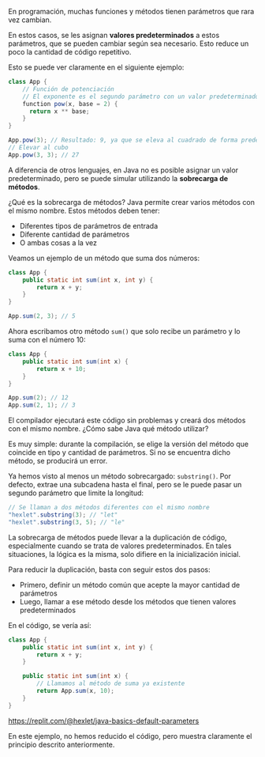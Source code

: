 <!-- Tal vez sea conveniente agregar una lección sobre la sobrecarga de métodos antes de esta -->

En programación, muchas funciones y métodos tienen parámetros que rara vez cambian.

En estos casos, se les asignan **valores predeterminados** a estos parámetros, que se pueden cambiar según sea necesario. Esto reduce un poco la cantidad de código repetitivo.

Esto se puede ver claramente en el siguiente ejemplo:

```java
class App {
    // Función de potenciación
    // El exponente es el segundo parámetro con un valor predeterminado de 2
    function pow(x, base = 2) {
      return x ** base;
    }
}

App.pow(3); // Resultado: 9, ya que se eleva al cuadrado de forma predeterminada
// Elevar al cubo
App.pow(3, 3); // 27
```

A diferencia de otros lenguajes, en Java no es posible asignar un valor predeterminado, pero se puede simular utilizando la **sobrecarga de métodos**.

¿Qué es la sobrecarga de métodos? Java permite crear varios métodos con el mismo nombre. Estos métodos deben tener:

* Diferentes tipos de parámetros de entrada
* Diferente cantidad de parámetros
* O ambas cosas a la vez

Veamos un ejemplo de un método que suma dos números:

```java
class App {
    public static int sum(int x, int y) {
        return x + y;
    }
}

App.sum(2, 3); // 5
```

Ahora escribamos otro método `sum()` que solo recibe un parámetro y lo suma con el número 10:

```java
class App {
    public static int sum(int x) {
        return x + 10;
    }
}

App.sum(2); // 12
App.sum(2, 1); // 3
```

El compilador ejecutará este código sin problemas y creará dos métodos con el mismo nombre. ¿Cómo sabe Java qué método utilizar?

Es muy simple: durante la compilación, se elige la versión del método que coincide en tipo y cantidad de parámetros. Si no se encuentra dicho método, se producirá un error.

Ya hemos visto al menos un método sobrecargado: `substring()`. Por defecto, extrae una subcadena hasta el final, pero se le puede pasar un segundo parámetro que limite la longitud:

```java
// Se llaman a dos métodos diferentes con el mismo nombre
"hexlet".substring(3); // "let"
"hexlet".substring(3, 5); // "le"
```

La sobrecarga de métodos puede llevar a la duplicación de código, especialmente cuando se trata de valores predeterminados. En tales situaciones, la lógica es la misma, solo difiere en la inicialización inicial.

Para reducir la duplicación, basta con seguir estos dos pasos:

* Primero, definir un método común que acepte la mayor cantidad de parámetros
* Luego, llamar a ese método desde los métodos que tienen valores predeterminados

En el código, se vería así:

```java
class App {
    public static int sum(int x, int y) {
        return x + y;
    }

    public static int sum(int x) {
        // Llamamos al método de suma ya existente
        return App.sum(x, 10);
    }
}
```

https://replit.com/@hexlet/java-basics-default-parameters

En este ejemplo, no hemos reducido el código, pero muestra claramente el principio descrito anteriormente.
